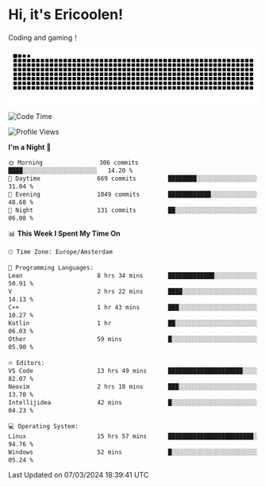 # Hi, it's Ericoolen!
Coding and gaming！

<picture>
  <source media="(prefers-color-scheme: dark)" srcset="https://raw.githubusercontent.com/Eric-Song-Nop/Eric-Song-Nop/output/github-contribution-grid-snake-dark.svg">
  <source media="(prefers-color-scheme: light)" srcset="https://raw.githubusercontent.com/Eric-Song-Nop/Eric-Song-Nop/output/github-contribution-grid-snake.svg">
  <img alt="github contribution grid snake animation" src="https://raw.githubusercontent.com/Eric-Song-Nop/Eric-Song-Nop/output/github-contribution-grid-snake.svg">
</picture>

<!--START_SECTION:waka-->
![Code Time](http://img.shields.io/badge/Code%20Time-1%2C220%20hrs%2054%20mins-blue)

![Profile Views](http://img.shields.io/badge/Profile%20Views-27-blue)

**I'm a Night 🦉** 

```text
🌞 Morning                306 commits         ████░░░░░░░░░░░░░░░░░░░░░   14.20 % 
🌆 Daytime                669 commits         ████████░░░░░░░░░░░░░░░░░   31.04 % 
🌃 Evening                1049 commits        ████████████░░░░░░░░░░░░░   48.68 % 
🌙 Night                  131 commits         ██░░░░░░░░░░░░░░░░░░░░░░░   06.08 % 
```


📊 **This Week I Spent My Time On** 

```text
🕑︎ Time Zone: Europe/Amsterdam

💬 Programming Languages: 
Lean                     8 hrs 34 mins       █████████████░░░░░░░░░░░░   50.91 % 
V                        2 hrs 22 mins       ████░░░░░░░░░░░░░░░░░░░░░   14.13 % 
C++                      1 hr 43 mins        ███░░░░░░░░░░░░░░░░░░░░░░   10.27 % 
Kotlin                   1 hr                ██░░░░░░░░░░░░░░░░░░░░░░░   06.03 % 
Other                    59 mins             █░░░░░░░░░░░░░░░░░░░░░░░░   05.90 % 

🔥 Editors: 
VS Code                  13 hrs 49 mins      █████████████████████░░░░   82.07 % 
Neovim                   2 hrs 18 mins       ███░░░░░░░░░░░░░░░░░░░░░░   13.70 % 
Intellijidea             42 mins             █░░░░░░░░░░░░░░░░░░░░░░░░   04.23 % 

💻 Operating System: 
Linux                    15 hrs 57 mins      ████████████████████████░   94.76 % 
Windows                  52 mins             █░░░░░░░░░░░░░░░░░░░░░░░░   05.24 % 
```


 Last Updated on 07/03/2024 18:39:41 UTC
<!--END_SECTION:waka-->
